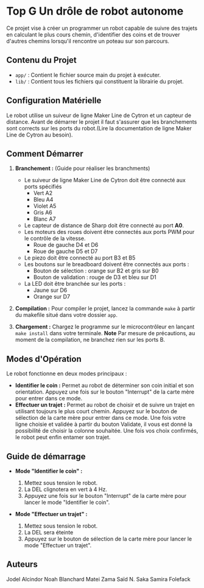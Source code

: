 # Top G Un drôle de robot autonome

Ce projet vise à créer un programmer un robot capable de suivre des trajets en calculant le plus cours chemin, d'identifier des coins 
et de trouver d'autres chemins lorsqu'il rencontre un poteau sur son parcours.

## Contenu du Projet

- `app/` : Contient le fichier source main du projet à exécuter.
- `lib/` : Contient tous les fichiers qui constituent la librairie du projet.

## Configuration Matérielle

Le robot utilise un suiveur de ligne Maker Line de Cytron et un capteur de distance. 
Avant de démarrer le projet il faut s'assurer que les branchements sont corrects sur les ports du robot.(Lire la documentation de ligne Maker Line de Cytron au besoin).


## Comment Démarrer

1. **Branchement :** (Guide pour réaliser les branchments)

   - Le suiveur de ligne Maker Line de Cytron doit être connecté aux ports spécifiés
     - Vert A2
     - Bleu A4
     - Violet A5
     - Gris A6
     - Blanc A7
   - Le capteur de distance de Sharp doit être connecté au port **A0**.
   - Les moteurs des roues doivent être connectés aux ports PWM pour le contrôle de la vitesse.
     - Roue de gauche D4 et D6
     - Roue de gauche D5 et D7
   - Le piezo doit être connecté au port B3 et B5
   - Les boutons sur le breadboard doivent être connectés aux ports :
     - Bouton de sélection : orange sur B2 et gris sur B0
     - Bouton de validation : rouge de D3 et bleu sur D1
   - La LED doit être branchée sur les ports :
     - Jaune sur D6
     - Orange sur D7

2. **Compilation :** Pour compiler le projet, lancez la commande `make` à partir du makefile situé dans votre dossier `app`.
3. **Chargement :** Chargez le programme sur le microcontrôleur en lançant `make install` dans votre terminale.
**Note** Par mesure de précautions, au moment de la compilation, ne branchez rien sur les ports B.

## Modes d'Opération

Le robot fonctionne en deux modes principaux :
- **Identifier le coin :** Permet au robot de déterminer son coin initial et son orientation. Appuyez une fois sur le bouton "Interrupt" de la carte mère pour entrer dans ce mode.
- **Effectuer un trajet :** Permet au robot de choisir et de suivre un trajet en utilisant toujours le plus court chemin. Appuyez sur le bouton de sélection de la carte mère pour entrer dans ce mode. Une fois votre ligne choisie et validée à partir du bouton Validate, il vous est donné la possibilité de choisir la colonne souhaitée. Une fois vos choix confirmés, le robot peut enfin entamer son trajet.


## Guide de démarrage

- **Mode "Identifier le coin" :**
  1. Mettez sous tension le robot.
  2. La DEL clignotera en vert à 4 Hz.
  3. Appuyez une fois sur le bouton "Interrupt" de la carte mère pour lancer le mode "Identifier le coin".

- **Mode "Effectuer un trajet" :**
  1. Mettez sous tension le robot.
  2. La DEL sera éteinte
  3. Appuyez sur le bouton de sélection de la carte mère pour lancer le mode "Effectuer un trajet".



## Auteurs
Jodel Alcindor
Noah Blanchard
Matei Zama
Saïd N. Saka
Samira Folefack

